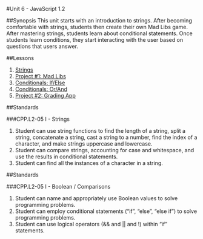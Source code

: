 #Unit 6 - JavaScript 1.2

##Synopsis
This unit starts with an introduction to strings. After becoming comfortable with strings, students then create their own Mad Libs game. After mastering strings, students learn about conditional statements. Once students learn conditions, they start interacting with the user based on questions that users answer.

##Lessons

1. [Strings](sessions/1-string)  
2. [Project #1: Mad Libs](sessions/2-project-madlibs)
3. [Conditionals: If/Else](sessions/3-conditional)
4. [Conditionals: Or/And](sessions/4-conditional)  
5. [Project #2: Grading App](sessions/5-project-grading)

##Standards

###CPP.L2-05 I - Strings
1. Student can	use	string functions to	find the length	of a string, split a string, concatenate a	string,	cast	a	string	to	a	number, find	the	index	of	a	character,	and	make	strings	uppercase	and	lowercase.
2. Student	can	compare	strings,	accounting	for	case	and	whitespace,	and	use	the	results	in	conditional	statements.
3. Student	can	find	all	the	instances	of	a	character	in	a	string.

##Standards

###CPP.L2-05 I - Boolean / Comparisons
1. Student	can	name	and	appropriately	use	Boolean	values	to	solve	programming	problems.	
2. Student	can	employ	conditional	statements	(“if”,	“else”,	“else	if”)	to	solve	programming	problems.	
3. Student	can	use	logical	operators	(&&	and	||	and	!)	within	“if”	statements.

